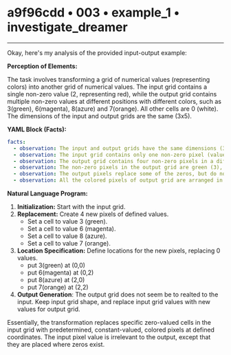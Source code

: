 # a9f96cdd • 003 • example_1 • investigate_dreamer

---
Okay, here's my analysis of the provided input-output example:

**Perception of Elements:**

The task involves transforming a grid of numerical values (representing colors) into another grid of numerical values. The input grid contains a single non-zero value (2, representing red), while the output grid contains multiple non-zero values at different positions with different colors, such as 3(green), 6(magenta), 8(azure) and 7(orange). All other cells are 0 (white). The dimensions of the input and output grids are the same (3x5).

**YAML Block (Facts):**



```yaml
facts:
  - observation: The input and output grids have the same dimensions (3x5).
  - observation: The input grid contains only one non-zero pixel (value 2, red).
  - observation: The output grid contains four non-zero pixels in a different arrangement, and with no red pixels.
  - observation: The non-zero pixels in the output grid are green (3), magenta (6), azure (8), and orange (7).
  - observation: The output pixels replace some of the zeros, but do not seem related to input pixel directly.
  - observation: All the colored pixels of output grid are arranged in locations where the value 0 exists.
```



**Natural Language Program:**

1.  **Initialization:** Start with the input grid.
2.  **Replacement:** Create 4 new pixels of defined values.
    *   Set a cell to value 3 (green).
    *   Set a cell to value 6 (magenta).
    *   Set a cell to value 8 (azure).
    *   Set a cell to value 7 (orange).
3.  **Location Specification:** Define locations for the new pixels, replacing 0 values.
    *    put 3(green) at (0,0)
    *    put 6(magenta) at (0,2)
    *    put 8(azure) at (2,0)
    *    put 7(orange) at (2,2)
4. **Output Generation**: The output grid does not seem be to realted to the input. Keep input grid shape, and replace input grid values with new values for output grid.

Essentially, the transformation replaces specific zero-valued cells in the input grid with predetermined, constant-valued, colored pixels at defined coordinates. The input pixel value is irrelevant to the output, except that they are placed where zeros exist.

